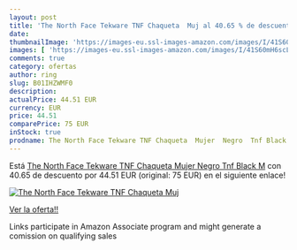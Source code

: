 ```yaml
---
layout: post
title: 'The North Face Tekware TNF Chaqueta  Muj al 40.65 % de descuento'
date: 
thumbnailImage: 'https://images-eu.ssl-images-amazon.com/images/I/41S60mH6scL._SL200_.jpg'
images: [ 'https://images-eu.ssl-images-amazon.com/images/I/41S60mH6scL._SL200_.jpg' ]
comments: true
category: ofertas
author: ring
slug: B01IHZWMF0
description:
actualPrice: 44.51 EUR
currency: EUR
price: 44.51
comparePrice: 75 EUR
inStock: true
prodname: The North Face Tekware TNF Chaqueta  Mujer  Negro  Tnf Black   M
---
```


Está [The North Face Tekware TNF Chaqueta  Mujer  Negro  Tnf Black   M](https://www.amazon.es/dp/B01IHZWMF0/?tag=tolees-21) con 40.65 de descuento por 44.51 EUR (original: 75 EUR) en el siguiente enlace!

[![The North Face Tekware TNF Chaqueta  Muj](https://images-eu.ssl-images-amazon.com/images/I/41S60mH6scL._SL200_.jpg)](https://www.amazon.es/dp/B01IHZWMF0/?tag=tolees-21)

[Ver la oferta!!](https://www.amazon.es/dp/B01IHZWMF0/?tag=tolees-21)

Links participate in Amazon Associate program and might generate a comission on qualifying sales


